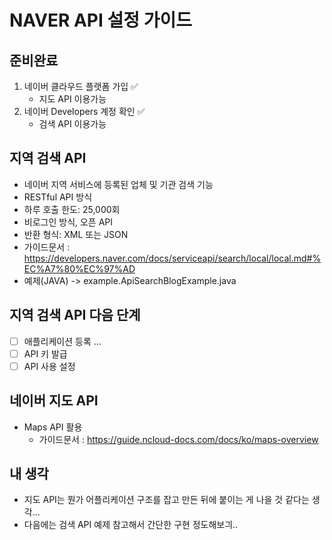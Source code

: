 # NAVER API 설정 가이드

## 준비완료
1. 네이버 클라우드 플랫폼 가입 ✅
    - 지도 API 이용가능
2. 네이버 Developers 계정 확인 ✅
    - 검색 API 이용가능

## 지역 검색 API
- 네이버 지역 서비스에 등록된 업체 및 기관 검색 기능
- RESTful API 방식
- 하루 호출 한도: 25,000회
- 비로그인 방식, 오픈 API
- 반환 형식: XML 또는 JSON
- 가이드문서 : https://developers.naver.com/docs/serviceapi/search/local/local.md#%EC%A7%80%EC%97%AD
- 예제(JAVA) -> example.ApiSearchBlogExample.java


## 지역 검색 API 다음 단계
- [ ] 애플리케이션 등록 ...
- [ ] API 키 발급
- [ ] API 사용 설정

## 네이버 지도 API
- Maps API 활용
    - 가이드문서 : https://guide.ncloud-docs.com/docs/ko/maps-overview

## 내 생각
- 지도 API는 뭔가 어플리케이션 구조를 잡고 만든 뒤에 붙이는 게 나을 것 같다는 생각...
- 다음에는 검색 API 예제 참고해서 간단한 구현 정도해보긔..
